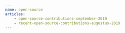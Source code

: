 ```yaml
---
name: open-source
articles:
    - open-source-contributions-september-2019
    - recent-open-source-contributions-augustus-2019
---
```

